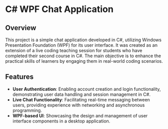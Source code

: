 # C# WPF Chat Application

## Overview
This project is a simple chat application developed in C#, utilizing Windows Presentation Foundation (WPF) for its user interface. It was created as an extension of a live coding teaching session for students who have completed their second course in C#. The main objective is to enhance the practical skills of learners by engaging them in real-world coding scenarios.

## Features
- **User Authentication**: Enabling account creation and login functionality, demonstrating user data handling and session management in C#.
- **Live Chat Functionality**: Facilitating real-time messaging between users, providing experience with networking and asynchronous programming.
- **WPF-based UI**: Showcasing the design and management of user interface components in a desktop application.
